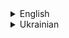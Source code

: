 <details>
<summary>English</summary>

## IntervalOptimizationMethods.py

This file contains classes and methods for interval optimization techniques.

- **Golden Ratio Optimization**
  - Method: `golden_ratio_optimization(func, a, b, tolerance)`
  - Description: Implements the golden ratio optimization method to find the minimum of a unimodal function within a given interval.
- **Fibonacci Optimization**
  - Method: `fibonacci_optimization(func, lower_bound, upper_bound, tolerance, n)`
  - Description: Utilizes the Fibonacci search method to iteratively narrow down the search interval for function optimization.
- **Bisection Optimization**
  - Method: `bisection_optimization(func, a, b, delta, epsilon)`
  - Description: Implements the bisection method to find the minimum of a function by repeatedly bisecting the interval.

## PointOptimizationMethods.py

This file contains classes and methods for point-based optimization techniques.

- **Newton's Method**
  - Method: `newtons_method(f, x_k, precision, max_iterations)`
  - Description: Implements Newton's method for finding the roots of a function to optimize a given function.
- **Gradient Descent**
  - Method: `gradient_method(fun, uk, max_iterations, tolerance, alpha, beta, max_value)`
  - Description: Implements gradient descent optimization method for finding the minimum of a function.
- **Random Search**
  - Method: `random_search(fun_expr, x_k, tolerance, step_size, max_iterations, shrink_step)`
  - Description: Utilizes random search technique to optimize a function by randomly exploring the solution space.

## main.py

This file serves as the main entry point for running optimization methods on provided test functions.

- **Usage**: The main function executes various optimization methods on predefined test functions and prints the results.

## test.py

This file contains test functions used to evaluate the performance of optimization methods.

- **Test Functions**: Defines a set of quadratic, cubic, and quartic functions to be used for testing the optimization methods.
- **Method Evaluation**: Iterates through the test functions and optimization methods, recording the optimal solutions, function values, iterations, and execution times.
</details>

<details>
<summary>Ukrainian</summary>

## IntervalOptimizationMethods.py

У цьому файлі містяться класи та методи для методів оптимізації інтервалу.

- **Оптимізація золотого перетину**
  - Метод: `golden_ratio_optimization(func, a, b, tolerance)`
  - Опис: Реалізує метод оптимізації золотого перетину для пошуку мінімуму унімодальної функції в заданому інтервалі.
- **Оптимізація числами Фібоначчі**
  - Метод: `fibonacci_optimization(func, lower_bound, upper_bound, tolerance, n)`
  - Опис: Використовує метод пошуку числами Фібоначчі для поступового скорочення інтервалу пошуку функції.
- **Оптимізація методом бісекції**
  - Метод: `bisection_optimization(func, a, b, delta, epsilon)`
  - Опис: Реалізує метод бісекції для пошуку мінімуму функції шляхом повторного розділення інтервалу.

## PointOptimizationMethods.py

У цьому файлі містяться класи та методи для точкових методів оптимізації.

- **Метод Ньютона**
  - Метод: `newtons_method(f, x_k, precision, max_iterations)`
  - Опис: Реалізує метод Ньютона для знаходження коренів функції для оптимізації заданої функції.
- **Градієнтний спуск**
  - Метод: `gradient_method(fun, uk, max_iterations, tolerance, alpha, beta, max_value)`
  - Опис: Реалізує метод градієнтного спуску для знаходження мінімуму функції.
- **Випадковий пошук**
  - Метод: `random_search(fun_expr, x_k, tolerance, step_size, max_iterations, shrink_step)`
  - Опис: Використовує випадковий пошук для оптимізації функції шляхом випадкового дослідження простору рішень.

## main.py

Цей файл служить основним точкою входу для запуску методів оптимізації на заданих тестових функціях.

- **Використання**: Головна функція виконує різні методи оптимізації на заданих тестових функціях та виводить результати.

## test.py

У цьому файлі містяться тестові функції, які використовуються для оцінки продуктивності методів оптимізації.

- **Тестові функції**: Визначає набір квадратних, кубічних та квартичних функцій для тестування методів оптимізації.
- **Оцінка методів**: Ітерується через тестові функції та методи оптимізації, записуючи оптимальні рішення, значення функцій, ітерації та час виконання.

</details>